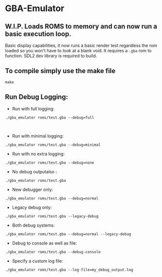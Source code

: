 # GBA-Emulator
## W.I.P. Loads ROMS to memory and can now run a basic execution loop. 
Basic display capabilities, it now runs a basic render test regardless the rom loaded so you won't have to look at a blank void. It requires a `.gba` rom to function. SDL2 dev library is required to build.

## To compile simply use the make file
```
make
```

## Run Debug Logging:      
* Run with full logging:
```‎
./gba_emulator roms/test.gba --debug=full
```
‎
* Run with minimal logging:
```
./gba_emulator roms/test.gba --debug=minimal
```
* Run with no extra logging:

```
./gba_emulator roms/test.gba --debug=none

```
* No debug outputalso :
```
./gba_emulator roms/test.gba
```
* New debugger only:
```
./gba_emulator roms/test.gba --debug=normal
```
* Legacy debug only:
```
./gba_emulator roms/test.gba --legacy-debug
```
* Both debug systems: 
```
./gba_emulator roms/test.gba --debug=normal --legacy-debug
```
* Debug to console as well as file: 
```
./gba_emulator roms/test.gba --debug-console
```
* Specify a custom log file:
```
./gba_emulator roms/test.gba --log-file=my_debug_output.log
```
